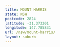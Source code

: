 ```yaml
---
title: MOUNT HARRIS
state: NSW
postcode: 2824
latitude: -31.373201
longitude: 147.785831
url: /nsw/mount-harris/
layout: suburb
---
```

